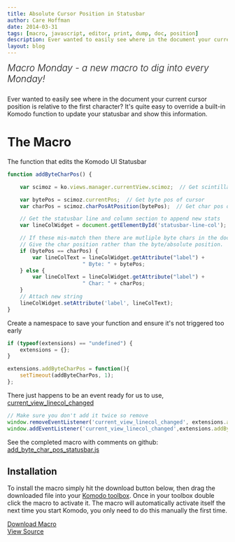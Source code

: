 ```yaml
---
title: Absolute Cursor Position in Statusbar
author: Care Hoffman
date: 2014-03-31
tags: [macro, javascript, editor, print, dump, doc, position]
description: Ever wanted to easily see where in the document your current cursor position is relative to the first character?  It's quite easy to override a built-in Komodo function to update your statusbar and show this information.
layout: blog
---
```


<div class="centered">
<h2 style="font-weight: 300; margin: 10px 0 25px 0"><em>Macro Monday - a new macro to dig into every Monday!</em></h2>
</div>

Ever wanted to easily see where in the document your current cursor position is relative 
to the first character?  It's quite easy to override a built-in Komodo function to update 
your statusbar and show this information.

# The Macro

The function that edits the Komodo UI Statusbar

```javascript
function addByteCharPos() {

    var scimoz = ko.views.manager.currentView.scimoz;  // Get scintilla

    var bytePos = scimoz.currentPos;  // Get byte pos of cursor
    var charPos = scimoz.charPosAtPosition(bytePos);  // Get char pos of cursor

    // Get the statusbar line and column section to append new stats
    var lineColWidget = document.getElementById('statusbar-line-col');

    // If these mis-match then there are mutliple byte chars in the doc.
    // Give the char position rather than the byte/absolute position.
    if (bytePos == charPos) {
        var lineColText = lineColWidget.getAttribute("label") +
                        " Byte: " + bytePos;
    } else {
        var lineColText = lineColWidget.getAttribute("label") +
                        " Char: " + charPos;
    }
    // Attach new string
    lineColWidget.setAttribute('label', lineColText);
}
```

Create a namespace to save your function and ensure it's not triggered too early

```javascript
if (typeof(extensions) == "undefined") {
    extensions = {};
}

extensions.addByteCharPos = function(){
    setTimeout(addByteCharPos, 1);
};
```

There just happens to be an event ready for us to use, [current_view_linecol_changed](https://github.com/Komodo/KomodoEdit/blob/371adfcc44db5e63dc50b9059cd1c5eec289e6fa/src/chrome/komodo/content/statusbar.p.js#L648)

```javascript
// Make sure you don't add it twice so remove
window.removeEventListener('current_view_linecol_changed', extensions.addByteCharPos, false);
window.addEventListener('current_view_linecol_changed',extensions.addByteCharPos, false);
```

See the completed macro with comments on github: [add_byte_char_pos_statusbar.js](https://github.com/Komodo/macros/blob/master/add_byte_char_pos_statusbar.js)

## Installation

To install the macro simply hit the download button below, then drag the downloaded
file into your [Komodo toolbox](/framed/?http://docs.activestate.com/komodo/8.5/toolbox.html).
Once in your toolbox double click the macro to activate it. The macro will
automatically activate itself the next time you start Komodo, you only need to
do this manually the first time.

<div class="inline centered">
<a href="/files/macros/Add-byte-char-pos-statusbar.komodotool" class="button primary">
    <i class="icon icon-download"></i>
    Download Macro
</a>
<div class="spacer-half"></div>
<span>
    <i class="icon icon-github"></i>
    <a href="https://github.com/Komodo/macros/blob/master/add_byte_char_pos_statusbar.js" target="_blank">View Source</a>
</span>
</div>
